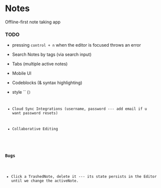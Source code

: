 # Notes

Offline-first note taking app

### TODO

- pressing `control + n` when the editor is focused throws an error
- Search Notes by tags (via search input)
- Tabs (multiple active notes)
- Mobile UI

- Codeblocks (& syntax highlighting)
- style `` (<code>)

- Cloud Sync Integrations (username, password --- add email if u want password resets)
- Collaborative Editing

### Bugs

- Click a TrashedNote, delete it --- its state persists in the Editor until we change the activeNote.
